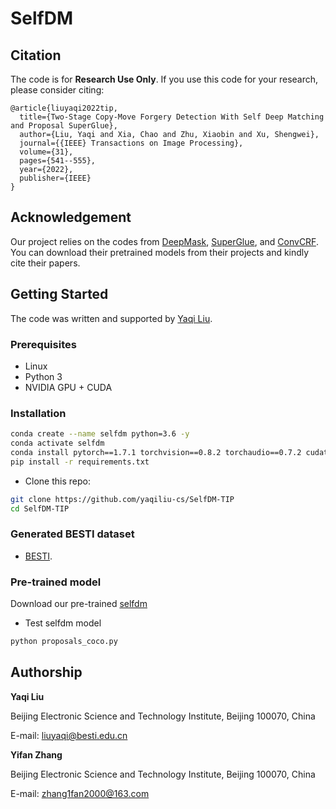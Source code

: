 # SelfDM


## Citation

The code is for **Research Use Only**. If you use this code for your research, please consider citing:

```
@article{liuyaqi2022tip,
  title={Two-Stage Copy-Move Forgery Detection With Self Deep Matching and Proposal SuperGlue},
  author={Liu, Yaqi and Xia, Chao and Zhu, Xiaobin and Xu, Shengwei},
  journal={{IEEE} Transactions on Image Processing},
  volume={31},
  pages={541--555},
  year={2022},
  publisher={IEEE}
}
```

## Acknowledgement

Our project relies on the codes from [DeepMask](https://github.com/foolwood/deepmask-pytorch), [SuperGlue](https://github.com/magicleap/SuperGluePretrainedNetwork), and [ConvCRF](https://github.com/MarvinTeichmann/ConvCRF?tab=readme-ov-file). You can download their pretrained models from their projects and kindly cite their papers.

## Getting Started


The code was written and supported by [Yaqi Liu](https://github.com/yaqiliu-cs).

### Prerequisites

- Linux
- Python 3
- NVIDIA GPU + CUDA

### Installation

```bash
conda create --name selfdm python=3.6 -y 
conda activate selfdm
conda install pytorch==1.7.1 torchvision==0.8.2 torchaudio==0.7.2 cudatoolkit=11.0 -c pytorch
pip install -r requirements.txt 
```
- Clone this repo:
```bash
git clone https://github.com/yaqiliu-cs/SelfDM-TIP
cd SelfDM-TIP
```

### Generated BESTI dataset
- [BESTI](https://drive.google.com/file/d/1lkSk0YXKF5lQ7Byytjs2jEz-w74XNRn0/view?usp=sharing).

### Pre-trained model
Download our pre-trained [selfdm](https://drive.google.com/file/d/16mDQmmNlLRj2TC-td2NiczpFc3WX1GhE/view?usp=sharing)

- Test selfdm model
```bash
python proposals_coco.py
```

## Authorship

**Yaqi Liu**

Beijing Electronic Science and Technology Institute, Beijing 100070, China

E-mail: liuyaqi@besti.edu.cn

**Yifan Zhang**

Beijing Electronic Science and Technology Institute, Beijing 100070, China

E-mail: zhang1fan2000@163.com
